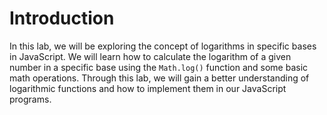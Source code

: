# Introduction

In this lab, we will be exploring the concept of logarithms in specific bases in JavaScript. We will learn how to calculate the logarithm of a given number in a specific base using the `Math.log()` function and some basic math operations. Through this lab, we will gain a better understanding of logarithmic functions and how to implement them in our JavaScript programs.
